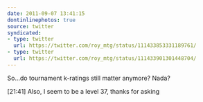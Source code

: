 ```yaml
---
date: 2011-09-07 13:41:15
dontinlinephotos: true
source: twitter
syndicated:
- type: twitter
  url: https://twitter.com/roy_mtg/status/111433853331189761/
- type: twitter
  url: https://twitter.com/roy_mtg/status/111433901301448704/
---
```


So...do tournament k-ratings still matter anymore? Nada?

<time>[21:41]</time> Also, I seem to be a level 37, thanks for asking